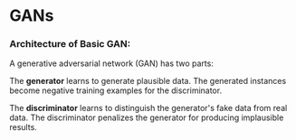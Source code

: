 # GANs

### Architecture of Basic GAN:

A generative adversarial network (GAN) has two parts:

The **generator** learns to generate plausible data. The generated instances become negative training examples for the discriminator.

The **discriminator** learns to distinguish the generator's fake data from real data. The discriminator penalizes the generator for producing implausible results.
